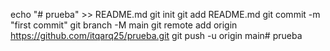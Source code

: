 echo "# prueba" >> README.md
git init
git add README.md
git commit -m "first commit"
git branch -M main
git remote add origin https://github.com/itqarq25/prueba.git
git push -u origin main# prueba
